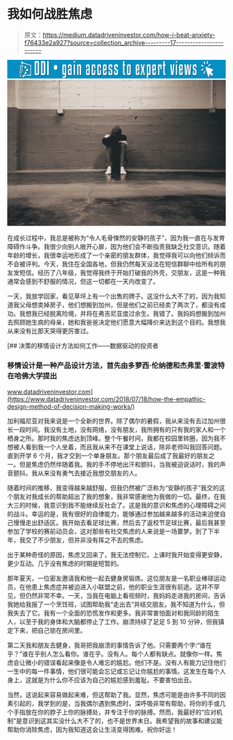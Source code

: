 # 我如何战胜焦虑

> 原文：<https://medium.datadriveninvestor.com/how-i-beat-anxiety-f76433e2a927?source=collection_archive---------17----------------------->

[![](img/b4fc4af0a7f0e1ed484886a0cd15e1a7.png)](http://www.track.datadriveninvestor.com/1B9E)![](img/1c3b34c8a806d26ca44f72803881a601.png)

在成长过程中，我总是被称为“令人毛骨悚然的安静的孩子”，因为我一直在与发育障碍作斗争。我很少向别人敞开心扉，因为他们会不断指责我缺乏社交意识。随着年龄的增长，我很幸运地形成了一个亲密的朋友群体，我觉得我可以向他们倾诉而不会被评判。今天，我住在全国各地，但我仍然每天设法在短信群聊中给所有的朋友发短信。经历了八年级，我觉得我终于开始打破我的外壳，交朋友，这是一种我通常会感到不舒服的情况，但这一切都在一天内改变了。

一天，我放学回家，看见草坪上有一个出售的牌子。这没什么大不了的，因为我知道我父母想卖掉房子，他们想搬到加州，但是他们之前已经卖了两次了，都没有成功。我想我已经脱离险境，并将在弗吉尼亚度过余生。我错了。我妈妈想搬到加州去照顾她生病的母亲，她和我爸爸决定他们愿意大幅降价来达到这个目的。我想我从来没有比那天哭得更厉害过。

[](https://www.datadriveninvestor.com/2018/07/18/how-the-empathic-design-method-of-decision-making-works/) [## 决策的移情设计方法如何工作——数据驱动的投资者

### 移情设计是一种产品设计方法，首先由多萝西·伦纳德和杰弗里·雷波特在哈佛大学提出

www.datadriveninvestor.com](https://www.datadriveninvestor.com/2018/07/18/how-the-empathic-design-method-of-decision-making-works/) 

加利福尼亚对我来说是一个全新的世界。除了偶尔的暑假，我从来没有去过加州很长一段时间。我没有土地，没有网络，没有朋友，我所拥有的只有我的家人和一个栖身之所。那时我的焦虑达到顶峰。整个午餐时间，我都在校园里转圈，因为我不想被人看到我一个人坐着，而且我从来不在课堂上说话，除非老师叫我回答问题。直到开学 6 个月，我才交到一个单身朋友。那个朋友最后成了我最好的朋友之一。但是焦虑仍然伴随着我。我的手不停地出汗和颤抖，当我被迫说话时，我的声音颤抖。我从来没有勇气去接近我想交朋友的人。

随着时间的推移，我变得越来越舒服，但我仍然被广泛称为“安静的孩子”我交的这个朋友对我成长的帮助超出了我的想象，我非常感谢他为我做的一切。最终，在我大三的时候，我意识到我不能继续反社会了。这是我的意识和焦虑的心理障碍之间的战斗。幸运的是，我有很好的自律能力，能够通过参加越来越多的活动来迫使自己慢慢走出舒适区。我开始去看足球比赛，然后去了返校节足球比赛，最后我甚至参加了学校的赛前动员会，这对那些有社交焦虑的人来说是一场噩梦。到了下半年，我交了不少朋友，但并非没有挥之不去的焦虑。

出于某种奇怪的原因，焦虑又回来了，我无法控制它。上课时我开始变得更安静，更少互动。几乎没有焦虑的时期是短暂的。

那年夏天，一位密友邀请我和他一起去健身房锻炼。这位朋友是一名职业棒球运动员，在他患上焦虑症并被迫进入小联盟之前，他的职业生涯很有前途。这并不罕见，但仍然非常不幸。一天，当我在电脑上看视频时，我妈妈走进我的房间，告诉我她给我报了一个烹饪班，试图帮助我“走出去”并结交朋友。我不知道为什么，但我失去了它。我有一个全面的恐慌发作和更多。我非常害怕面对和我同龄的陌生人，以至于我的身体和大脑都停止了工作。崩溃持续了足足 5 到 10 分钟，但我镇定下来，把自己锁在房间里。

第二天我和朋友去健身，我哥把我崩溃的事情告诉了他。只需要两个字:“谁在乎？”谁在乎别人怎么看你。谁在乎。没有人。每个人都有缺点。就像你一样。焦虑会让微小的错误看起来像是令人难忘的尴尬。他们不是。没有人有能力记住他们一生中的每一件事情，他们很可能会忘记或忘记让你尴尬的事情。这发生在每个人身上，这就是为什么你不应该为自己的尴尬感到羞耻。不要害怕出丑。

当然，这说起来容易做起来难，但这帮助了我。显然，焦虑可能是由许多不同的因素引起的，我学到的是，当我偶尔遇到焦虑时，深呼吸非常有帮助，将你的手或几个手指放在你的脖子上你的脉搏处，并专注于你的脉搏。然而，我最好的“应对机制”是意识到这其实没什么大不了的，也不是世界末日。我希望我的故事和建议能帮助你消除焦虑，因为我知道这会让生活变得困难。祝你好运！